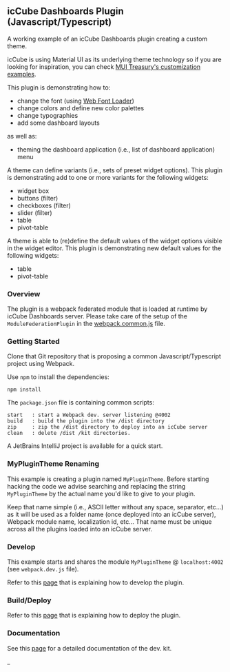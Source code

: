 ## icCube Dashboards Plugin (Javascript/Typescript)

A working example of an icCube Dashboards plugin creating a custom theme.

icCube is using Material UI as its underlying theme technology so if you are looking for inspiration, you can check
[MUI Treasury's customization examples](https://mui-treasury.com/styles/switch/).

This plugin is demonstrating how to:

- change the font (using [Web Font Loader](https://github.com/typekit/webfontloader))
- change colors and define new color palettes
- change typographies
- add some dashboard layouts

as well as:

- theming the dashboard application (i.e., list of dashboard application) menu

A theme can define variants (i.e., sets of preset widget options). This plugin is demonstrating add to one or more
variants for the following widgets:

- widget box
- buttons (filter)
- checkboxes (filter)
- slider (filter)
- table
- pivot-table

A theme is able to (re)define the default values of the widget options visible in the widget editor. This plugin is
demonstrating new default values for the following widgets:

- table
- pivot-table

### Overview

The plugin is a webpack federated module that is loaded at runtime by icCube Dashboards server. Please take care of the
setup of the `ModuleFederationPlugin` in the [webpack.common.js](./webpack.common.js) file.

### Getting Started

Clone that Git repository that is proposing a common Javascript/Typescript project using Webpack.

Use `npm` to install the dependencies:

    npm install

The `package.json` file is containing common scripts:

    start   : start a Webpack dev. server listening @4002 
    build   : build the plugin into the /dist directory
    zip     : zip the /dist directory to deploy into an icCube server
    clean   : delete /dist /kit directories.

A JetBrains IntelliJ project is available for a quick start.

### MyPluginTheme Renaming

This example is creating a plugin named `MyPluginTheme`. Before starting hacking the code we advise searching and
replacing the string `MyPluginTheme` by the actual name you'd like to give to your plugin.

Keep that name simple (i.e., ASCII letter without any space, separator, etc...) as it will be used as a folder name
(once deployed into an icCube server), Webpack module name, localization id, etc... That name must be unique across all
the plugins loaded into an icCube server.

### Develop

This example starts and shares the module `MyPluginTheme` @ `localhost:4002` (see `webpack.dev.js` file).

Refer to this [page](https://github.com/ic3-software/ic3-reporting-api/blob/master/doc/plugin/Develop.md)
that is explaining how to develop the plugin.

### Build/Deploy

Refer to this [page](https://github.com/ic3-software/ic3-reporting-api/blob/master/doc/plugin/Deploy.md)
that is explaining how to deploy the plugin.

### Documentation

See this [page](https://github.com/ic3-software/ic3-reporting-api/blob/master/doc/plugin/Overview.md)
for a detailed documentation of the dev. kit.

_
